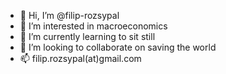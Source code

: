 - 👋 Hi, I’m @filip-rozsypal
- 👀 I’m interested in macroeconomics
- 🌱 I’m currently learning to sit still
- 💞️ I’m looking to collaborate on saving the world
- 📫 filip.rozsypal(at)gmail.com

<!---
filip-rozsypal/filip-rozsypal is a ✨ special ✨ repository because its `README.md` (this file) appears on your GitHub profile.
You can click the Preview link to take a look at your changes.
--->
